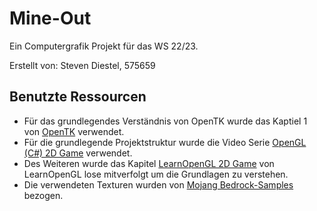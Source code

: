 ﻿# Mine-Out
Ein Computergrafik Projekt für das WS 22/23.

Erstellt von: Steven Diestel, 575659

## Benutzte Ressourcen
- Für das grundlegendes Verständnis von OpenTK wurde das Kaptiel 1 von [OpenTK](https://opentk.net/learn/chapter1/0-opengl.html) verwendet.
- Für die grundlegende Projektstruktur wurde die Video Serie [OpenGL (C#) 2D Game](https://www.youtube.com/playlist?list=PLpzj0QQ-XL5Cj8QaORqrtvvl4NJzuQR81) verwendet.
- Des Weiteren wurde das Kapitel [LearnOpenGL 2D Game](https://learnopengl.com/In-Practice/2D-Game/Setting-up) von LearnOpenGL lose mitverfolgt um die Grundlagen zu verstehen.
- Die verwendeten Texturen wurden von [Mojang Bedrock-Samples](https://github.com/Mojang/bedrock-samples/tree/main/resource_pack) bezogen.